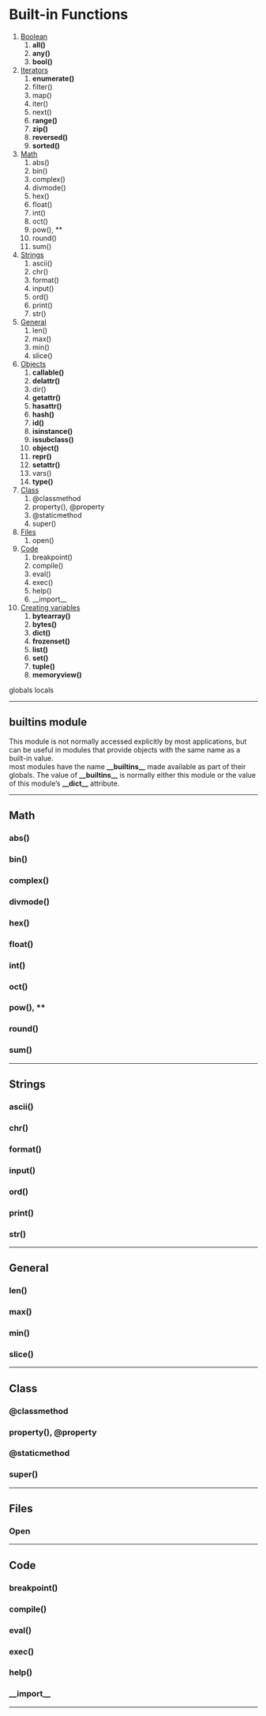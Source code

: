 # Built-in Functions
1. [Boolean](built_ins/boolean.md)
   1. **all()**
   2. **any()**
   3. **bool()**
2. [Iterators](built_ins/iterators.md)
   1. **enumerate()**
   2. filter()
   3. map()
   4. iter()
   5. next()
   6. **range()**
   7. **zip()**
   8. **reversed()**
   9. **sorted()**
3. [Math](#Math)
   1. abs()
   2. bin()
   3. complex()
   4. divmode()
   5. hex()
   6. float()
   7. int()
   8. oct()
   9. pow(), **
   10. round()
   11. sum()
4. [Strings](#Strings)
   1. ascii()
   2. chr()
   3. format()
   4. input()
   5. ord()
   6. print()
   7. str()
5. [General](#General)
   1. len()
   2. max()
   3. min()
   4. slice()
6. [Objects](built_ins/objects.md)
   1. **callable()**
   2. **delattr()**
   3. dir()
   4. **getattr()**
   5. **hasattr()**
   6. **hash()**
   7. **id()**
   8. **isinstance()**
   9. **issubclass()**
   10. **object()**
   11. **repr()**
   12. **setattr()**
   13. vars()
   14. **type()**
7. [Class](#Class)
   1. @classmethod
   2. property(), @property
   3. @staticmethod
   4. super()
8. [Files](#Files)
   1. open()
9. [Code](#Code)
   1. breakpoint()
   2. compile()
   3. eval()
   4. exec()
   5. help()
   6. \_\_import\_\_
10. [Creating variables](built_ins.md)
    1. **bytearray()**
    2. **bytes()**
    3. **dict()**
    4. **frozenset()**
    5. **list()**
    6. **set()**
    7. **tuple()**
    8. **memoryview()**


globals
locals


---
## builtins module

This module is not normally accessed explicitly by most applications, but can be useful in modules that provide objects with the same name as a built-in value.  
most modules have the name **\_\_builtins\_\_** made available as part of their globals. The value of **\_\_builtins\_\_** is normally either this module or the value of this module’s **\_\_dict\_\_** attribute.  


---

## Math  

### abs()
### bin()
### complex()
### divmode()
### hex()
### float()
### int()
### oct()
### pow(), **
### round()
### sum()

---

## Strings  

### ascii()
### chr()
### format()
### input()
### ord()
### print()
### str()

---

## General
### len()
### max()
### min()
### slice()

---

## Class
### @classmethod
### property(), @property
### @staticmethod
### super()

---

## Files
### Open

---

## Code
### breakpoint()
### compile()
### eval()
### exec()
### help()
### \_\_import\_\_

---


